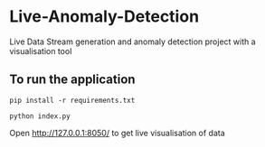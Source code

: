 # Live-Anomaly-Detection
Live Data Stream generation and anomaly detection project with a visualisation tool

## To run the application
```pip install -r requirements.txt```

```python index.py```

Open http://127.0.0.1:8050/ to get live visualisation of data
